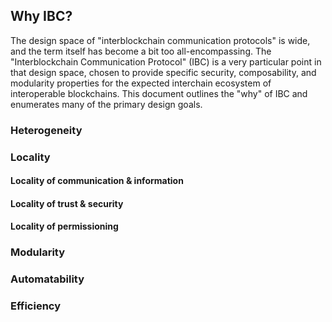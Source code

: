 ## Why IBC?

The design space of "interblockchain communication protocols" is wide, and the term itself has become a bit too all-encompassing. The "Interblockchain Communication Protocol" (IBC) is a very particular point in that design space, chosen to provide specific security, composability, and modularity properties for the expected interchain ecosystem of interoperable blockchains. This document outlines the "why" of IBC and enumerates many of the primary design goals.

### Heterogeneity

### Locality

#### Locality of communication & information

#### Locality of trust & security

#### Locality of permissioning

### Modularity

### Automatability

### Efficiency
